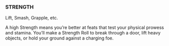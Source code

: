 ### STRENGTH

Lift, Smash, Grapple, etc.

A high Strength means you’re better at feats that test your physical prowess and stamina. You’ll make a Strength Roll to break through a door, lift heavy objects, or hold your ground against a charging foe.  
